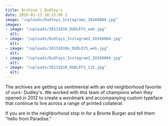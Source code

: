 ```yaml
---
title: Archive | Dudley's
date: 2016-01-13 18:15:00 Z
image: "/uploads/Dudleys_Instagrams_20160804.jpg"
images:
- image: "/uploads/20131010_DUDLEYS_web.jpg"
  alt: 
- image: "/uploads/Dudleys_Instagram2_20160804.jpg"
  alt: 
- image: "/uploads/20131010a_DUDLEYS_web.jpg"
  alt: 
- image: "/uploads/Dudleys_Instagram1_20160804.jpg"
  alt: 
- image: "/uploads/20131010_DUDLEYS_115.jpg"
  alt: 
---
```


The archives are getting us sentimental with an old neighborhood favorite of ours- Dudley's. We worked with this team of champions when they opened in 2012 to create a wordmark and accompanying custom typeface that continue to live across a range of printed collateral.

If you are in the neighborhood stop in for a Bronte Burger and tell them "hello from Paradise."